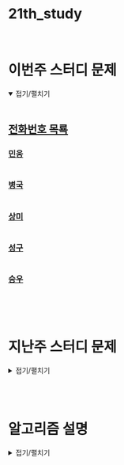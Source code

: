 # 21th_study

<br/>

# 이번주 스터디 문제

<details markdown="1" open>
<summary>접기/펼치기</summary>

<br/>

## [전화번호 목룍](https://www.acmicpc.net/problem/5052)

### [민웅](./전화번호%20목록/민웅.py)

```py

```

### [병국](./전화번호%20목록/병국.py)

```py

```

### [상미](./전화번호%20목록/상미.py)

```py

```

### [성구](./전화번호%20목록/성구.py)

```py

```

### [승우](./전화번호%20목록/승우.py)

```py

```

</details>

<br/><br/>

# 지난주 스터디 문제

<details markdown="1">
<summary>접기/펼치기</summary>

## [단어의 적합성 판단](https://www.codetree.ai/problems/judgment-of-adequacy-of-words/description)

### [민웅](./단어의%20적합성%20판단/민웅.py)

```py

```

### [병국](./단어의%20적합성%20판단/병국.py)

```py

```

### [상미](./단어의%20적합성%20판단/상미.py)

```py
import sys
input = sys.stdin.readline

n = int(input())
moeum = ['a', 'e', 'i', 'o', 'u']
for _ in range(n):
    word = input().strip()
    cond1, cond2, cond3 = False, False, False
    for w in word:
        if w in moeum:      # 첫번째 조건
            cond1 = True
            break
    cnt_m = 0
    cnt_j = 0
    for w in word:
        if w in moeum:
            cnt_m += 1
            cnt_j = 0
        else:
            cnt_j += 1
            cnt_m = 0
        if cnt_m == 3 or cnt_j == 3:    # 두번째 조건
            break
    else:
        cond2 = True

    for i in range(len(word)-1):        # 세번째 조건
        if word[i] == word[i+1] and word[i] not in ['e', 'o']:
            break
    else:
        cond3 = True

    if cond1 and cond2 and cond3:
        print(1)
    else:
        print(0)
```

### [성구](./단어의%20적합성%20판단/성구.py)

```py
import sys
input = sys.stdin.readline


def solution():
    n = int(input())
    moum = set(["a", "e", "i", "o", "u"])
    for _ in range(n):
        s = input().strip()
        # 모음, 자음개수, 모음개수, 같은 글자, e개수, o개수
        cnt = [0, 0, 0, 0, 0, 0, 0]
        for i in range(len(s)):
            if i == 0:
                if s[i] in moum:
                    cnt[0] = 1
                    cnt[2] += 1
                    if s[i] == "e":
                        cnt[4] += 1
                    elif s[i] == "o":
                        cnt[5] += 1
                    else:
                        cnt[3] +=1
                else:
                    cnt[1] =+ 1
                    cnt[3] +=1
                continue

            if s[i] in moum:
                cnt[0] =1
                cnt[2] += 1
                if s[i] == "e":
                    cnt[4] += 1
                    cnt[5] = 0
                    cnt[3] = 0
                elif s[i] == "o":
                    cnt[5] += 1
                    cnt[4] = 0
                    cnt[3] = 0
                else:
                    if s[i] == s[i-1] and s[i-1] in moum:
                        cnt[3] += 1
                    else:
                        cnt[3] = 1
                    cnt[4] = 0
                    cnt[5] = 0
                cnt[1] = 0
            else:
                if s[i] == s[i-1] and s[i-1] not in moum:
                    cnt[3] += 1
                else:
                    cnt[3] = 1
                cnt[1] += 1
                cnt[2] = 0
                cnt[4] = 0
                cnt[5] = 0
            if cnt[1] >=3 or cnt[2] >= 3 or cnt[4] >=3 or cnt[5]>=3 or cnt[3] >=2:
                print(0)
                break
        else:
            if cnt[0]:
                print(1)
            else:
                print(0)



if __name__ == "__main__":
    solution()
```

### [승우](./단어의%20적합성%20판단/승우.py)

```py

```

## [블럭 놀이](https://www.codetree.ai/problems/block-game/description)

### [민웅](./블럭%20놀이/민웅.py)

```py

```

### [병국](./블럭%20놀이/병국.py)

```py

```

### [상미](./블럭%20놀이/상미.py)

```py

```

### [성구](./블럭%20놀이/성구.py)

```py
import sys
input = sys.stdin.readline

N, M, Q = map(int, input().split())
board = [[0] * M for _ in range(N)]
near = [(0,1), (0,-1),(1,0),(-1,0)]

def putin(i:int, j:int, num:int):
    board[i-1][j-1] = max(board[i-1][j-1], num)


def up():
    candi = 0
    for j in range(M):
        nums = []
        for k in range(N):
            if board[k][j]:
                nums.append(board[k][j])
                board[k][j] = 0
        if nums:
            for k in range(len(nums)):
                board[k][j] = nums[k]

    for j in range(M):
        for di, dj in near:
            ni, nj = di, j+dj
            if 0<=ni<N and 0<= nj <M and board[0][j] != 0 and board[0][j] == board[ni][nj]:
                board[0][j] = 0
                board[ni][nj] = 0
                candi += 1
    if candi:
        return 1

    return 0

def down():
    candi = 0
    for j in range(M):
        nums = []
        for k in range(N-1,-1,-1):
            if board[k][j]:
                nums.append(board[k][j])
                board[k][j] = 0
        if nums:
            for k in range(len(nums)):
                board[N-1-k][j] = nums[k]

    for j in range(M):
        for di, dj in near:
            ni, nj = N-1+di, j+dj
            if 0<=ni<N and 0<= nj <M and board[N-1][j] != 0 and board[N-1][j] == board[ni][nj]:
                board[0][j] = 0
                board[ni][nj] = 0
                candi += 1
    if candi:
        return 1

    return 0

def delete(i:int, j:int):
    board[i-1][j-1] = 0


for _ in range(Q):
    order, *actions = map(int, input().strip().split())
    if order == 1:
        putin(*actions)
    elif order == 2:
        while up():
            pass
    elif order == 3:
        while down():
            pass
    else:
        delete(*actions)

[print(*board[i]) for i in range(N)]
```

### [승우](./블럭%20놀이/승우.py)

```py

```

## [숫자가 겹치지 않는 구간](https://www.codetree.ai/problems/non-overlapping-interval-of-nums/description)

### [민웅](./숫자가%20겹치지%20않는%20구간/민웅.py)

```py

```

### [병국](./숫자가%20겹치지%20않는%20구간/병국.py)

```py

```

### [상미](./숫자가%20겹치지%20않는%20구간/상미.py)

```py
import sys
input = sys.stdin.readline

N = int(input())
nums = list(map(int, input().split()))

left, right = 0, 0
max_len = 0
num_set = set()
# nums[right] in nums[left:right]를 사용하여 중복을 확인하면 시간 복잡도가 O(N)이므로
# 입력이 100,000개의 숫자로 이루어져 있을 때 시간 초과

# 중복을 효율적으로 확인하기 위해 집합(Set) 사용
# Set은 중복된 값을 허용하지 않으며, 검색 연산(contains)의 시간 복잡도가 O(1)이기 때문에 더 효율적

while right < N:
    # 들어오는 수가 구간에 없으면
    if nums[right] not in num_set:
        num_set.add(nums[right])
        right += 1
        max_len = max(max_len, right - left)
    # 들어오는 수가 구간에 있으면
    else:
        num_set.remove(nums[left])
        left += 1

print(max_len)

```

### [성구](./숫자가%20겹치지%20않는%20구간/성구.py)

```py
import sys
from collections import deque
input = sys.stdin.readline

def solution():
    N = int(input())
    arr = list(map(int, input().split()))
    visited = set()
    stack = deque([])
    maxlen = -1
    for i in range(N):
        if stack:
            maxlen = max(maxlen, len(stack))
            while stack and arr[i] in visited:
                s = stack.popleft()
                visited.discard(s)
        stack.append(arr[i])
        visited.add(arr[i])
    print(maxlen)

if __name__ == "__main__":
    solution()
```

### [승우](./숫자가%20겹치지%20않는%20구간/승우.py)

```py

```

</details>

<br/><br/>

# 알고리즘 설명

<details markdown="1">
<summary>접기/펼치기</summary>
</details>
